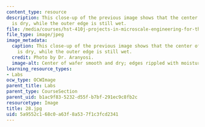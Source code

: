 ```yaml
---
content_type: resource
description: This close-up of the previous image shows that the center of the wafer
  is dry, while the outer edge is still wet.
file: /media/courses/hst-410j-projects-in-microscale-engineering-for-the-life-sciences-spring-2007/5a9552c168c0a63f8a537f1c3fcd2341_28.jpg
file_type: image/jpeg
image_metadata:
  caption: This close-up of the previous image shows that the center of the wafer
    is dry, while the outer edge is still wet.
  credit: Photo by Dr. Aranyosi.
  image-alt: Center of wafer smooth and dry; edges rippled with moisture.
learning_resource_types:
- Labs
ocw_type: OCWImage
parent_title: Labs
parent_type: CourseSection
parent_uid: b1ac9f83-5232-d55f-b7bf-291ec9c8fb2c
resourcetype: Image
title: 28.jpg
uid: 5a9552c1-68c0-a63f-8a53-7f1c3fcd2341
---
```

